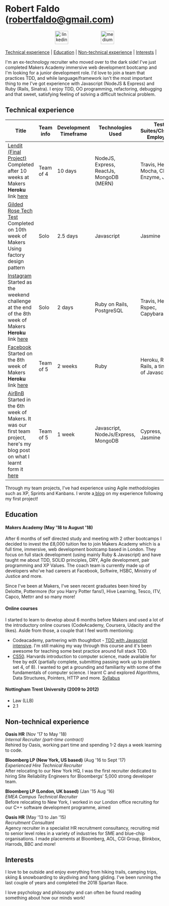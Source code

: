 # Robert Faldo (robertfaldo@gmail.com)<br>
<p align="center">
  <a href="https://www.linkedin.com/in/robertfaldo/">
  <img src="https://www.iconfinder.com/data/icons/free-social-icons/67/linkedin_circle_color-512.png" alt="linkedin" hspace="50" height="42" width="42"></a>
  <a href="https://medium.com/@robertfaldo">
  <img src="http://www.webmasto.com/wp-content/uploads/2017/08/Medium-App-Icon-2017.png" alt="medium" hspace="50" height="42" width="42"></a>
  
[Technical experience](#technical) | [Education](#education) | [Non-technical experience](#non-technical) | [Interests](#interests) |


I'm an ex-technology recruiter who moved over to the dark side! I've just completed Makers Academy immersive web development bootcamp and I'm looking for a junior development role. I'd love to join a team that practices TDD, and while language/framework isn't the most important thing to me I've got experience with Javascript (NodeJS & Express) and Ruby (Rails, Sinatra). I enjoy TDD, OO programming, refactoring, debugging and that sweet, satisfying feeling of solving a difficult technical problem.

## <a name="technical"></a>Technical experience

| Title | Team info | Development Timeframe | Technologies Used | Test Suites/CIs/CDs Employed|
|--|--|--|--|--|
| [Lendit (Final Project)](https://github.com/khiebiggs/Lendit)</br> Completed after 10 weeks at Makers</br>__Heroku__ link [here](https://limitless-wildwood-27577.herokuapp.com/) | Team of 4 | 10 days | NodeJS, Express, ReactJs, MongoDB (MERN) | Travis, Heroku, Mocha, Chai, Enzyme, Jest |
| [Gilded Rose Tech Test](https://github.com/Robfaldo/GildedRose-Refactoring-Kata/tree/master/js)</br> Completed on 10th week of Makers</br> Using factory design pattern | Solo | 2.5 days | Javascript | Jasmine |
| [Instagram](https://github.com/Robfaldo/instagram-challenge)</br> Started as the weekend challenge at the end of the 8th week of Makers</br>__Heroku__ link [here](https://faldoinstagram.herokuapp.com/) | Solo | 2 days | Ruby on Rails, PostgreSQL | Travis, Heroku, Rspec, Capybara |
| [Facebook](https://github.com/chrisrusselldigital/acebook-petbook)</br> Started on the 8th week of Makers</br> __Heroku__ link [here](http://petbook-acebook.herokuapp.com/users/sign_in) | Team of 5 | 2 weeks | Ruby | Heroku, Ruby, Rails, a tiny bit of Javascript |
| [AirBnB](https://github.com/Robfaldo/stinkbugs-bnb)</br> Started in the 6th week of Makers. It was our first team project, here's my blog post on what I learnt form it [here](https://blog.makersacademy.com/what-i-learnt-from-my-first-group-coding-project-at-makers-academy-2cebad45b210) | Team of 5 | 1 week | Javascript, NodeJs/Express, MongoDB | Cypress, Jasmine |

Through my team projects, I've had experience using Agile methodologies such as XP, Sprints and Kanbans. I wrote a[ blog](https://blog.makersacademy.com/what-i-learnt-from-my-first-group-coding-project-at-makers-academy-2cebad45b210) on my experience following my first project!

## Education

#### Makers Academy (May '18 to August '18)

After 6 months of self directed study and meeting with 2 other bootcamps I decided to invest the £8,000 tuition fee to join Makers Academy which is a full time, immersive, web development bootcamp based in London. They focus on full stack development (using mainly Ruby & Javascript) and have taught me about TDD, SOLID principles, DRY, Agile development, pair programming and XP Values. The coach team is currently made up of developers who've had careers at Facebook, Softwire, HSBC, Ministry of Justice and more.

Since I've been at Makers, I've seen recent graduates been hired by Deloitte, Pottermore (for you Harry Potter fans!), Hive Learning, Tesco, ITV, Capco, Mettrr and so many more!

#### Online courses

I started to learn to develop about 6 months before Makers and used a lot of the introductory online courses (CodeAcademy, Coursera, Udacity and the likes). Aside from those, a couple that I feel worth mentioning:
* Codeacademy, partnering with thoughtbot - [TDD with Javascript intensive](https://www.codecademy.com/pro/intensive/test-driven-development). I'm still making my way through this course and it's been awesome for teaching some best practice around full stack TDD.
* [CS50](https://www.edx.org/course/cs50s-introduction-computer-science-harvardx-cs50x). Harvards introduction to computer science, made available for free by edX (partially complete, submitting passing work up to problem set 4, of 8). I wanted to get a grounding and familiarity with some of the fundamentals of computer science. I learnt C and explored Algorithms, Data Structures, Pointers, HTTP and more. [Syllabus](https://docs.cs50.net/2018/x/syllabus.html)

#### Nottingham Trent University (2009 to 2012)

- Law (LLB)
- 2.1

## Non-technical experience<a name="non-technical">

**Oasis HR** (Nov '17 to May '18)    
*Internal Recruiter (part-time contract)*\
Rehired by Oasis, working part time and spending 1-2 days a week learning to code.

**Bloomberg LP (New York, US based)** (Aug '16 to Sept '17)   
*Experienced Hire Technical Recruiter*\
After relocating to our New York HQ, I was the first recruiter dedicated to hiring Site Reliability Engineers for Bloombergs' 5,000 strong developer team.<br>

**Bloomberg LP (London, UK based)** (Jan '15 Aug '16)   
*EMEA Campus Technical Recruiter*\
Before relocating to New York, I worked in our London office recruiting for our C++ software development programme, aimed 

**Oasis HR** (May '13 to Jan '15)   
*Recruitment Consultant*\
Agency recruiter in a specialist HR recruitment consultancy, recruiting mid to senior level roles in a variety of industries for SME and blue-chip organisations. I made placements at Bloomberg, AOL, CGI Group, Blinkbox, Harrods, BBC and more! 

## Interests

I love to be outside and enjoy everything from hiking trails, camping trips, skiing &amp; snowboarding to skydiving and hang gliding. I've been running the last couple of years and completed the 2018 Spartan Race.

I love psychology and philosophy and can often be found reading something about how our minds work!
